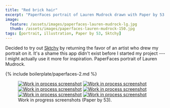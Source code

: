 ```yaml
---
title: "Red brick hair"
excerpt: "PaperFaces portrait of Lauren Mudrock drawn with Paper by 53 on an iPad."
image: 
  feature: /assets/images/paperfaces-lauren-mudrock-lg.jpg
  thumb: /assets/images/paperfaces-lauren-mudrock-150.jpg
tags: [portrait, illustration, Paper by 53, Sktchy]
---
```


Decided to try out [Sktchy](http://www.sktchy.com/) by returning the favor of an artist who drew my portrait on it. It's a shame this app didn't exist before I started my project --- I might actually use it more for inspiration. PaperFaces portrait of Lauren Mudrock.

{% include boilerplate/paperfaces-2.md %}

<figure class="half">
	<a href="{{ site.url }}/assets/images/paperfaces-lauren-mudrock-process-1-lg.jpg"><img src="{{ site.url }}/assets/images/paperfaces-lauren-mudrock-process-1-600.jpg" alt="Work in process screenshot"></a>
	<a href="{{ site.url }}/assets/images/paperfaces-lauren-mudrock-process-2-lg.jpg"><img src="{{ site.url }}/assets/images/paperfaces-lauren-mudrock-process-2-600.jpg" alt="Work in process screenshot"></a>
	<a href="{{ site.url }}/assets/images/paperfaces-lauren-mudrock-process-3-lg.jpg"><img src="{{ site.url }}/assets/images/paperfaces-lauren-mudrock-process-3-600.jpg" alt="Work in process screenshot"></a>
	<a href="{{ site.url }}/assets/images/paperfaces-lauren-mudrock-process-4-lg.jpg"><img src="{{ site.url }}/assets/images/paperfaces-lauren-mudrock-process-4-600.jpg" alt="Work in process screenshot"></a>
	<a href="{{ site.url }}/assets/images/paperfaces-lauren-mudrock-process-5-lg.jpg"><img src="{{ site.url }}/assets/images/paperfaces-lauren-mudrock-process-5-600.jpg" alt="Work in process screenshot"></a>
	<a href="{{ site.url }}/assets/images/paperfaces-lauren-mudrock-process-6-lg.jpg"><img src="{{ site.url }}/assets/images/paperfaces-lauren-mudrock-process-6-600.jpg" alt="Work in process screenshot"></a>
	<figcaption>Work in progress screenshots (Paper by 53).</figcaption>
</figure>
